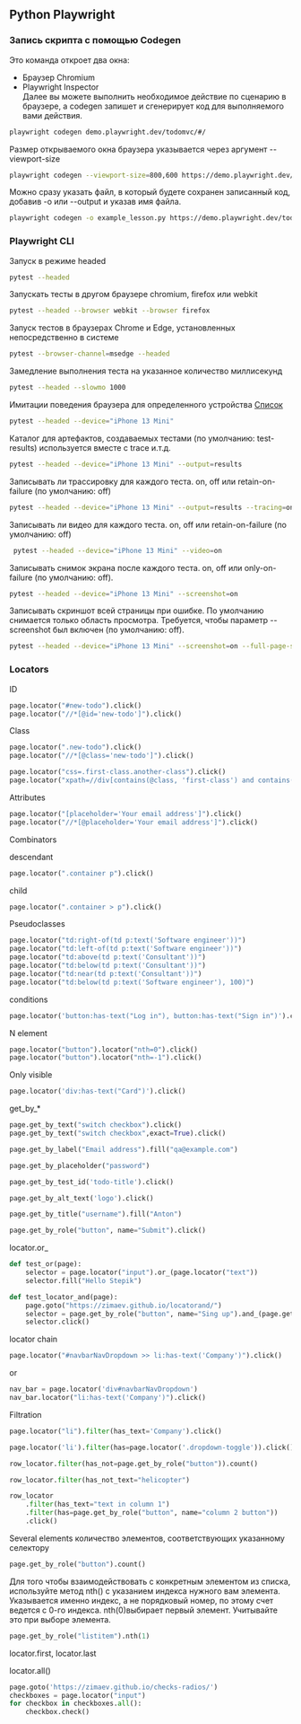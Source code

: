 ## Python Playwright

### Запись скрипта с помощью Codegen
Это команда откроет два окна:
- Браузер Chromium
- Playwright Inspector  
Далее вы можете выполнить необходимое действие по сценарию в браузере, а codegen запишет и сгенерирует код для выполняемого вами действия.
```bash
playwright codegen demo.playwright.dev/todomvc/#/
```

Размер открываемого окна браузера указывается через аргумент --viewport-size
```bash
playwright codegen --viewport-size=800,600 https://demo.playwright.dev/todomvc/#/
```

Можно сразу указать файл, в который будете сохранен записанный код, добавив -о или --output и указав имя файла.
```bash
playwright codegen -o example_lesson.py https://demo.playwright.dev/todomvc/#/
```

### Playwright CLI

Запуск в режиме headed
```bash
pytest --headed
```
Запускать тесты в другом браузере chromium, firefox или webkit
```bash
pytest --headed --browser webkit --browser firefox
```

Запуск тестов в браузерах Chrome и Edge, установленных непосредственно в системе
```bash
pytest --browser-channel=msedge --headed
```

Замедление выполнения теста на указанное количество миллисекунд
```bash
pytest --headed --slowmo 1000
```
Имитации поведения браузера для определенного устройства [Список](https://github.com/microsoft/playwright/blob/main/packages/playwright-core/src/server/deviceDescriptorsSource.json)
```bash
pytest --headed --device="iPhone 13 Mini"
```

Каталог для артефактов, создаваемых тестами (по умолчанию: test-results) используется вместе с trace и.т.д.
```bash
pytest --headed --device="iPhone 13 Mini" --output=results
```

Записывать ли трассировку для каждого теста. on, off или retain-on-failure (по умолчанию: off)
```bash
pytest --headed --device="iPhone 13 Mini" --output=results --tracing=on
```

Записывать ли видео для каждого теста. on, off или retain-on-failure (по умолчанию: off)
```bash
 pytest --headed --device="iPhone 13 Mini" --video=on
```

Записывать снимок экрана после каждого теста. on, off или only-on-failure (по умолчанию: off).
```bash
pytest --headed --device="iPhone 13 Mini" --screenshot=on
```

Записывать скриншот всей страницы при ошибке. По умолчанию снимается только область просмотра. Требуется, чтобы параметр --screenshot был включен (по умолчанию: off).
```bash
pytest --headed --device="iPhone 13 Mini" --screenshot=on --full-page-screenshot
```

### Locators

ID
```python
page.locator("#new-todo").click()
page.locator("//*[@id='new-todo']").click()
```

Class
```python
page.locator(".new-todo").click()
page.locator("//*[@class='new-todo']").click()

page.locator("css=.first-class.another-class").click()
page.locator("xpath=//div[contains(@class, 'first-class') and contains(@class, 'another-class')]").click()
```

Attributes
```python
page.locator("[placeholder='Your email address']").click()
page.locator("//*[@placeholder='Your email address']").click()
```

Combinators

descendant
```python
page.locator(".container p").click()
```

child
```python
page.locator(".container > p").click()
```

Pseudoclasses

```python
page.locator("td:right-of(td p:text('Software engineer'))")
page.locator("td:left-of(td p:text('Software engineer'))")
page.locator("td:above(td p:text('Consultant'))")
page.locator("td:below(td p:text('Consultant'))")
page.locator("td:near(td p:text('Consultant'))")
page.locator("td:below(td p:text('Software engineer'), 100)")
```

conditions

```python
page.locator('button:has-text("Log in"), button:has-text("Sign in")').click()
```

N element
```python
page.locator("button").locator("nth=0").click()
page.locator("button").locator("nth=-1").click()
```

Only visible
```python
page.locator('div:has-text("Card")').click()
```

get_by_*

```python
page.get_by_text("switch checkbox").click()
page.get_by_text("switch checkbox",exact=True).click()

page.get_by_label("Email address").fill("qa@example.com")

page.get_by_placeholder("password")

page.get_by_test_id('todo-title').click()

page.get_by_alt_text('logo').click()

page.get_by_title("username").fill("Anton")

page.get_by_role("button", name="Submit").click()
```

locator.or_

```python
def test_or(page):
    selector = page.locator("input").or_(page.locator("text"))
    selector.fill("Hello Stepik")

def test_locator_and(page):
    page.goto("https://zimaev.github.io/locatorand/")
    selector = page.get_by_role("button", name="Sing up").and_(page.get_by_title("Sing up today"))
    selector.click()
```

locator chain

```python
page.locator("#navbarNavDropdown >> li:has-text('Company')").click()
```

or

```python
nav_bar = page.locator('div#navbarNavDropdown')
nav_bar.locator("li:has-text('Company')").click()
```

Filtration

```python
page.locator("li").filter(has_text='Company').click()

page.locator('li').filter(has=page.locator('.dropdown-toggle')).click()

row_locator.filter(has_not=page.get_by_role("button")).count()

row_locator.filter(has_not_text="helicopter")

row_locator
    .filter(has_text="text in column 1")
    .filter(has=page.get_by_role("button", name="column 2 button"))
    .click()

```

Several elements
количество элементов, соответствующих указанному селектору
```python
page.get_by_role("button").count()
```
Для того чтобы взаимодействовать с конкретным элементом из списка, используйте метод nth() с указанием индекса нужного вам элемента. Указывается именно индекс, а не порядковый номер, по этому счет ведется с 0-го индекса. nth(0)выбирает первый элемент. Учитывайте это при выборе элемента.
```python
page.get_by_role("listitem").nth(1)
```
locator.first, locator.last

locator.all() 
```python
page.goto('https://zimaev.github.io/checks-radios/')
checkboxes = page.locator("input")
for checkbox in checkboxes.all():
    checkbox.check()
```
